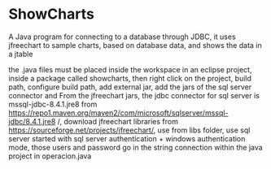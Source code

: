 # ShowCharts

A Java program for connecting to a database through JDBC, it uses jfreechart to sample charts, based on database data, and shows the data in a jtable

the .java files must be placed inside the workspace in an eclipse project, inside a package called showcharts, then right click on the project, build path, configure build path, add external jar, add the jars of the sql server connector and From the jfreechart jars, the jdbc connector for sql server is mssql-jdbc-8.4.1.jre8 from https://repo1.maven.org/maven2/com/microsoft/sqlserver/mssql-jdbc/8.4.1.jre8 /, download jfreechart libraries from https://sourceforge.net/projects/jfreechart/, use from libs folder, use sql server started with sql server authentication + windows authentication mode, those users and password go in the string connection within the java project in operacion.java


